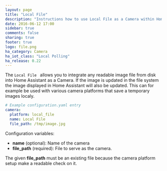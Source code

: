 ```yaml
---
layout: page
title: "Local File"
description: "Instructions how to use Local File as a Camera within Home Assistant."
date: 2016-06-12 17:00
sidebar: true
comments: false
sharing: true
footer: true
logo: file.png
ha_category: Camera
ha_iot_class: "Local Polling"
ha_release: 0.22
---
```


The `Local File ` allows you to integrate any readable image file from disk into Home Assistant as a Camera.
If the image is updated in the file system the image displayed in Home Assistant will also be updated.
This can for example be used with various camera platforms that save a temporary images localy.

```yaml
# Example configuration.yaml entry
camera:
  platform: local_file
  name: Local File
  file_path: /tmp/image.jpg
```

Configuration variables:

 - **name** (optional): Name of the camera
 - **file_path** (required): File to serve as the camera.
 
The given **file_path** must be an existing file because the camera platform setup make a readable check on it.